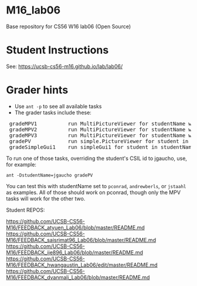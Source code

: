 # M16_lab06

Base repository for CS56 W16 lab06 (Open Source)

# Student Instructions

See: https://ucsb-cs56-m16.github.io/lab/lab06/

# Grader hints

* Use <code>ant -p</code> to see all available tasks
* The grader tasks include these:

<pre>
 gradeMPV1          run MultiPictureViewer for studentName with arg 1
 gradeMPV2          run MultiPictureViewer for studentName with arg 2
 gradeMPV3          run MultiPictureViewer for studentName with arg 3
 gradePV            run simple.PictureViewer for student in studentName property
 gradeSimpleGui1    run simpleGui1 for student in studentName property
</pre>

To run one of those tasks, overriding the student's CSIL id to jgaucho, use, for example:

<code>ant -DstudentName=jgaucho gradePV</code>

You can test this with studentName set to <code>pconrad</code>, <code>andrewberls</code>, or <code>jstaahl</code> as examples.   All of those should work on pconrad, though only the MPV tasks will work for the other two.


Student REPOS: 

https://github.com/UCSB-CS56-M16/FEEDBACK_atyuen_Lab06/blob/master/README.md
https://github.com/UCSB-CS56-M16/FEEDBACK_saisrimat96_Lab06/blob/master/README.md
https://github.com/UCSB-CS56-M16/FEEDBACK_ije896_Lab06/blob/master/README.md
https://github.com/UCSB-CS56-M16/FEEDBACK_hwangaustin_Lab06/edit/master/README.md
https://github.com/UCSB-CS56-M16/FEEDBACK_dvanmali_Lab06/blob/master/README.md
